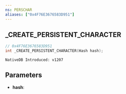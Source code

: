 ```yaml
---
ns: PERSCHAR
aliases: ["0x4F76E3676583D951"]
---
```

## _CREATE_PERSISTENT_CHARACTER

```c
// 0x4F76E3676583D951
int _CREATE_PERSISTENT_CHARACTER(Hash hash);
```

```
NativeDB Introduced: v1207
```

## Parameters
* **hash**:
